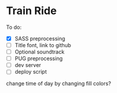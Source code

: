 # Train Ride

To do:
- [x] SASS preprocessing
- [ ] Title font, link to github
- [ ] Optional soundtrack
- [ ] PUG preprocessing
- [ ] dev server
- [ ] deploy script

change time of day by changing fill colors?
